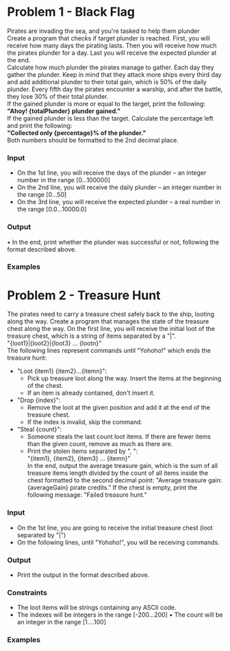 # Problem 1 - Black Flag 

Pirates are invading the sea, and you're tasked to help them plunder  
Create a program that checks if target plunder is reached. First, you will receive how many days the pirating lasts. Then you will receive how much the pirates plunder for a day. Last you will receive the expected plunder at the end.  
Calculate how much plunder the pirates manage to gather. Each day they gather the plunder. Keep in mind that they attack more ships every third day and add additional plunder to their total gain, which is 50% of the daily plunder. Every fifth day the pirates encounter a warship, and after the battle, they lose 30% of their total plunder.  
If the gained plunder is more or equal to the target, print the following:  
**"Ahoy! {totalPlunder} plunder gained."**  
If the gained plunder is less than the target. Calculate the percentage left and print the following:   
**"Collected only {percentage}% of the plunder."**  
Both numbers should be formatted to the 2nd decimal place.
### Input
*	On the 1st line, you will receive the days of the plunder – an integer number in the range [0…100000]
*	On the 2nd line, you will receive the daily plunder – an integer number in the range [0…50]
*	On the 3rd line, you will receive the expected plunder – a real number in the range [0.0…10000.0]
### Output
•	 In the end, print whether the plunder was successful or not, following the format described above.
### Examples

# Problem 2 - Treasure Hunt

The pirates need to carry a treasure chest safely back to the ship, looting along the way.
Create a program that manages the state of the treasure chest along the way. On the first line, you will receive the initial loot of the treasure chest, which is a string of items separated by a "|".  
"{loot1}|{loot2}|{loot3} … {lootn}"  
The following lines represent commands until "Yohoho!" which ends the treasure hunt:  
*	"Loot {item1} {item2}…{itemn}":
    *	Pick up treasure loot along the way. Insert the items at the beginning of the chest. 
    *	If an item is already contained, don't insert it.
*	"Drop {index}":
    *	Remove the loot at the given position and add it at the end of the treasure chest. 
    *	If the index is invalid, skip the command.
*	"Steal {count}":
    *	Someone steals the last count loot items. If there are fewer items than the given count, remove as much as there are. 
    *	Print the stolen items separated by ", ":  
"{item1}, {item2}, {item3} … {itemn}"  
In the end, output the average treasure gain, which is the sum of all treasure items length divided by the count of all items inside the chest formatted to the second decimal point:
"Average treasure gain: {averageGain} pirate credits."
If the chest is empty, print the following message:
"Failed treasure hunt."
### Input
*	On the 1st line, you are going to receive the initial treasure chest (loot separated by "|")
*	On the following lines, until "Yohoho!", you will be receiving commands.
### Output
*	Print the output in the format described above.
### Constraints
*	The loot items will be strings containing any ASCII code.
*	The indexes will be integers in the range [-200…200]
•	The count will be an integer in the range [1….100]
### Examples
